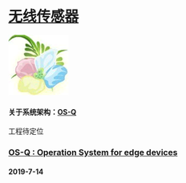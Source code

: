 ﻿#  [无线传感器](https://github.com/OS-Q/D36)

[![sites](OS-Q/OS-Q.png)](http://www.OS-Q.com)

#### 关于系统架构：[OS-Q](https://github.com/OS-Q/OS-Q)

工程待定位

### [OS-Q : Operation System for edge devices](http://www.OS-Q.com/Edge/W7)
####  2019-7-14